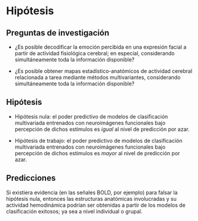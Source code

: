 # Hipótesis

## Preguntas de investigación

- ¿Es posible decodificar la emoción percibida en una expresión facial
  a partir de actividad fisiológica cerebral; en especial, considerando
  simultáneamente toda la información disponible?

- ¿Es posible obtener mapas estadístico-anatómicos de actividad
  cerebral relacionada a tarea mediante métodos multivariantes,
  considerando simultáneamente toda la información disponible?

## Hipótesis

- Hipótesis nula: el poder predictivo de modelos de clasificación
multivariada entrenados con neuroimágenes funcionales bajo percepción
de dichos estímulos es _igual_ al nivel de predicción por azar.

- Hipótesis de trabajo: el poder predictivo de modelos de clasificación
multivariada entrenados con neuroimágenes funcionales bajo percepción
de dichos estímulos es _mayor_ al nivel de predicción por azar.

## Predicciones

Si existiera evidencia (en las señales BOLD, por ejemplo) para falsar
la hipótesis nula, entonces las estructuras anatómicas involucradas y
su actividad hemodinámica podrían ser obtenidas a partir de los
modelos de clasificación exitosos; ya sea a nivel individual o grupal.

<!-- poner lo siguiente? las estructuras resultantes serán bla bla bla -->
